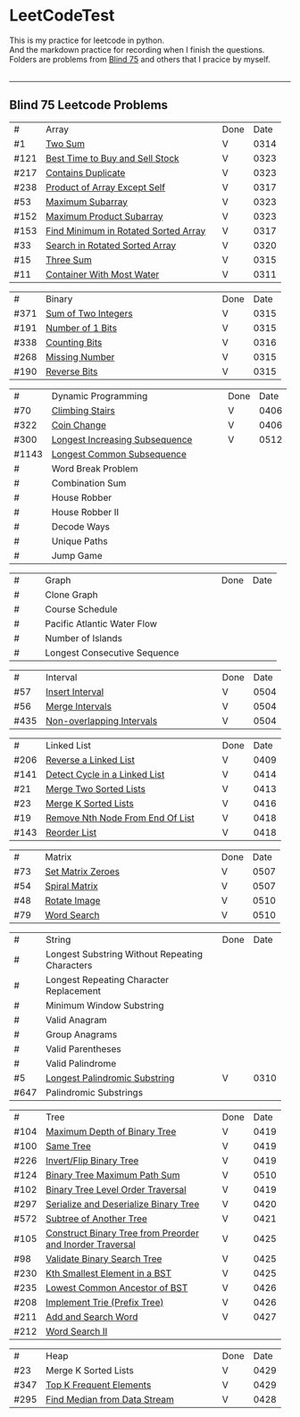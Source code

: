 # LeetCodeTest #


This is my practice for leetcode in python. <br/>
And the markdown practice for recording when I finish the questions. <br/>
Folders are problems from <a href="https://leetcode.com/discuss/general-discussion/460599/blind-75-leetcode-questions">Blind 75</a> and others that I pracice by myself.<br/>
<br>

---
## Blind 75 Leetcode Problems<br/>
<table>
    <tr >
        <td width = 40>#</td><td width=300>Array</td> <td>Done</td> <td>Date</td>
    </tr>
    <tr>
        <td>#1</td><td><a href="https://leetcode.com/problems/two-sum/"> Two Sum</a></td> <td>V</td>  <td>0314</td>
    </tr>
    <tr>
        <td>#121</td><td><a href="https://leetcode.com/problems/best-time-to-buy-and-sell-stock/">Best Time to Buy and Sell Stock</a></td><td>V</td>  <td>0323</td>
    </tr>
    <tr>
        <td>#217</td><td> <a href = "https://leetcode.com/problems/contains-duplicate/">Contains Duplicate</a></td><td>V</td>  <td>0323</td>
    </tr>
    <tr>
        <td>#238</td><td><a href="https://leetcode.com/problems/product-of-array-except-self/">Product of Array Except Self</a></td><td>V</td>  <td>0317</td>
    </tr>
    <tr>
        <td>#53</td><td><a href="https://leetcode.com/problems/maximum-subarray/">Maximum Subarray</a> </td><td>V</td>  <td>0323</td>
    </tr>
    <tr>
        <td>#152</td><td><a href="https://leetcode.com/problems/maximum-product-subarray/">Maximum Product Subarray</a></td><td>V</td>  <td>0323</td>
    </tr>
    <tr>
        <td>#153</td><td><a href="https://leetcode.com/problems/find-minimum-in-rotated-sorted-array/">Find Minimum in Rotated Sorted Array</a></td><td>V</td>  <td>0317</td>
    </tr>
    <tr>
        <td>#33</td><td><a href="https://leetcode.com/problems/search-in-rotated-sorted-array/">Search in Rotated Sorted Array</a></td><td>V</td>  <td>0320</td>
    </tr>
    <tr>
        <td>#15</td><td><a href="https://leetcode.com/problems/3sum/">Three Sum</a></td><td>V</td><td>0315</td>
    </tr>
    <tr>
        <td>#11</td><td><a href="https://leetcode.com/problems/container-with-most-water/">Container With Most Water</a></td><td>V</td>  <td>0311</td>
    </tr>
</table>
<table>
    <tr>
       <td width = 40>#</td><td width=300>Binary</td> <td>Done</td>  <td>Date</td>
    </tr>
    <tr>
        <td>#371</td><td><a href ="https://leetcode.com/problems/sum-of-two-integers/">Sum of Two Integers</a></td> <td>V</td>  <td>0315</td>
    </tr>
    <tr>
        <td>#191</td><td><a href = "https://leetcode.com/problems/number-of-1-bits/">Number of 1 Bits</td> <td>V</td>  <td>0315</td>
    </tr>
    <tr>
        <td>#338</td><td><a href = "https://leetcode.com/problems/counting-bits/">Counting Bits</td> <td>V</td>  <td>0316</td>
    </tr>
    <tr>
        <td>#268</td><td><a href = "https://leetcode.com/problems/missing-number/">Missing Number</td> <td>V</td>  <td>0315</td>
    </tr>
    <tr>
        <td>#190</td><td><a href = "https://leetcode.com/problems/reverse-bits/">Reverse Bits</td> <td>V</td>  <td>0315</td>
    </tr>
</table>
<table>
    <tr>
       <td width = 40>#</td><td width=300>Dynamic Programming</td> <td>Done</td>  <td>Date</td>
    </tr>
    <tr>
        <td>#70</td><td><a href = "https://leetcode.com/problems/climbing-stairs/">Climbing Stairs </a></td> <td>V</td>  <td>0406</td>
    </tr>
    <tr>
        <td>#322</td><td><a href = "https://leetcode.com/problems/coin-change/">Coin Change</a></td> <td>V</td>  <td>0406</td>
    </tr>
    <tr>
        <td>#300</td><td><a href = "https://leetcode.com/problems/longest-increasing-subsequence/">Longest Increasing Subsequence</a></td> <td>V</td>  <td>0512</td>
    </tr>
    <tr>
        <td>#1143</td><td><a href = "https://leetcode.com/problems/longest-common-subsequence/">Longest Common Subsequence</a></td> <td></td>  <td></td>
    </tr>
    <tr>
        <td>#</td><td>Word Break Problem</td> <td></td>  <td></td>
    </tr>
    <tr>
        <td>#</td><td>Combination Sum</td> <td></td>  <td></td>
    </tr>
    <tr>
        <td>#</td><td>House Robber</td> <td></td>  <td></td>
    </tr>
    <tr>
        <td>#</td><td>House Robber II</td> <td></td>  <td></td>
    </tr>
    <tr>
        <td>#</td><td>Decode Ways</td> <td></td>  <td></td>
    </tr>
    <tr>
        <td>#</td><td>Unique Paths</td> <td></td>  <td></td>
    </tr>
    <tr>
        <td>#</td><td>Jump Game</td> <td></td>  <td></td>
    </tr>
</table>
<table>
    <tr>
        <td width = 40>#</td><td width=300>Graph</td> <td>Done</td>  <td>Date</td>
    </tr>
    <tr>
        <td>#</td><td>Clone Graph</td> <td></td>  <td></td>
    </tr>
    <tr>
        <td>#</td><td>Course Schedule</td> <td></td>  <td></td>
    </tr>
    <tr>
        <td>#</td><td>Pacific Atlantic Water Flow</td> <td></td>  <td></td>
    </tr>
    <tr>
        <td>#</td><td>Number of Islands</td> <td></td>  <td></td>
    </tr>
    <tr>
        <td>#</td><td>Longest Consecutive Sequence</td> <td></td>  <td></td>
    </tr>
</table>
<table>
    <tr>
        <td width = 40>#</td><td width=300>Interval</td> <td>Done</td>  <td>Date</td>
    </tr>
    <tr>
        <td>#57</td><td><a href = "https://leetcode.com/problems/insert-interval/">Insert Interval</a></td> <td>V</td>  <td>0504</td>
    </tr>
    <tr>
        <td>#56</td><td><a href = "https://leetcode.com/problems/merge-intervals/">Merge Intervals</td> <td>V</td>  <td>0504</td>
    </tr>
    <tr>
        <td>#435</td><td><a href = "https://leetcode.com/problems/non-overlapping-intervals/">Non-overlapping Intervals</a></td> <td>V</td>  <td>0504</td>
    </tr>
</table>
<table>
    <tr>
        <td width = 40>#</td><td width=300>Linked List</td> <td>Done</td>  <td>Date</td>
    </tr>
    <tr>
        <td>#206</td><td><a href="https://leetcode.com/problems/reverse-linked-list/">Reverse a Linked List</a></td> <td>V</td>  <td>0409</td>
    </tr>
    <tr>
        <td>#141</td><td><a href="https://leetcode.com/problems/linked-list-cycle/">Detect Cycle in a Linked List</a></td> <td>V</td>  <td>0414</td>
    </tr>
    <tr>
        <td>#21</td><td><a href="https://leetcode.com/problems/merge-two-sorted-lists/">Merge Two Sorted Lists</a></td> <td>V</td>  <td>0413</td>
    </tr>
    <tr>
        <td>#23</td><td><a href="https://leetcode.com/problems/merge-k-sorted-lists/">Merge K Sorted Lists</td> <td>V</td>  <td>0416</td>
    </tr>
    <tr>
        <td>#19</td><td><a href="https://leetcode.com/problems/remove-nth-node-from-end-of-list/">Remove Nth Node From End Of List</a></td> <td>V</td>  <td>0418</td>
    </tr>
    <tr>
        <td>#143</td><td><a href="https://leetcode.com/problems/reorder-list/">Reorder List</a></td> <td>V</td>  <td>0418</td>
    </tr>
</table>
<table>
    <tr>
        <td width = 40>#</td><td width=300>Matrix</td> <td>Done</td>  <td>Date</td>
    </tr>
    <tr>
        <td>#73</td><td><a href = "https://leetcode.com/problems/set-matrix-zeroes/">Set Matrix Zeroes</a></td> <td>V</td>  <td>0507</td>
    </tr>
    <tr>
        <td>#54</td><td><a href = "https://leetcode.com/problems/spiral-matrix/">Spiral Matrix</a></td> <td>V</td>  <td>0507</td>
    </tr>
    <tr>
        <td>#48</td><td><a href = "https://leetcode.com/problems/rotate-image/">Rotate Image</a></td> <td>V</td>  <td>0510</td>
    </tr>
    <tr>
        <td>#79</td><td><a href = "https://leetcode.com/problems/word-search/">Word Search</a></td> <td>V</td>  <td>0510</td>
    </tr>
</table>
<table>
    <tr>
        <td width = 40>#</td><td width=300>String</td> <td>Done</td>  <td>Date</td>
    </tr>
    <tr>
        <td>#</td><td>Longest Substring Without Repeating Characters</td> <td></td>  <td></td>
    </tr>
    <tr>
        <td>#</td><td>Longest Repeating Character Replacement</td> <td></td>  <td></td>
    </tr>
    <tr>
        <td>#</td><td>Minimum Window Substring</td> <td></td>  <td></td>
    </tr>
    <tr>
        <td>#</td><td>Valid Anagram</td> <td></td>  <td></td>
    </tr>
    <tr>
        <td>#</td><td>Group Anagrams</td> <td></td>  <td></td>
    </tr>
    <tr>
        <td>#</td><td>Valid Parentheses</td> <td></td>  <td></td>
    </tr>
    <tr>
        <td>#</td><td>Valid Palindrome</td> <td></td>  <td></td>
    </tr>
    <tr>
        <td>#5</td><td><a href=""https://leetcode.com/problems/palindromic-substrings/>Longest Palindromic Substring</a></td> <td>V</td>  <td>0310</td>
    </tr>
    <tr>
        <td>#647</td><td>Palindromic Substrings</td> <td></td>  <td></td>
    </tr>
</table>
<table>
    <tr>
        <td width = 40>#</td><td width=300>Tree</td> <td>Done</td>  <td>Date</td>
    </tr>
    <tr>
        <td>#104</td><td><a href ="https://leetcode.com/problems/maximum-depth-of-binary-tree/">Maximum Depth of Binary Tree</a></td> <td>V</td>  <td>0419</td>
    </tr>
    <tr>
        <td>#100</td><td><a href="https://leetcode.com/problems/same-tree/">Same Tree</a></td> <td>V</td>  <td>0419</td>
    </tr>
    <tr>
        <td>#226</td><td><a href="https://leetcode.com/problems/invert-binary-tree/">Invert/Flip Binary Tree</a></td> <td>V</td>  <td>0419</td>
    </tr>
    <tr>
        <td>#124</td><td><a href = "https://leetcode.com/problems/binary-tree-maximum-path-sum/">Binary Tree Maximum Path Sum</a></td> <td>V</td>  <td>0510</td>
    </tr>
    <tr>
        <td>#102</td><td><a href = "https://leetcode.com/problems/binary-tree-level-order-traversal/">Binary Tree Level Order Traversal</a></td> <td>V</td>  <td>0419</td>
    </tr>
    <tr>
        <td>#297</td><td><a href = "https://leetcode.com/problems/serialize-and-deserialize-binary-tree/">Serialize and Deserialize Binary Tree</a></td> <td>V</td>  <td>0420</td>
    </tr>
    <tr>
        <td>#572</td><td><a href="https://leetcode.com/problems/subtree-of-another-tree/">Subtree of Another Tree</a></td> <td>V</td>  <td>0421</td>
    </tr>
    <tr>
        <td>#105</td><td width = 300 ><a href = "https://leetcode.com/problems/construct-binary-tree-from-preorder-and-inorder-traversal/">Construct Binary Tree from Preorder and Inorder Traversal</a></td> <td>V</td>  <td>0425</td>
    </tr>
    <tr>
        <td>#98</td><td><a href = "https://leetcode.com/problems/validate-binary-search-tree/">Validate Binary Search Tree</a></td> <td>V</td>  <td>0425</td>
    </tr>
    <tr>
        <td>#230</td><td><a href="https://leetcode.com/problems/kth-smallest-element-in-a-bst/">Kth Smallest Element in a BST</a></td> <td>V</td>  <td>0425</td>
    </tr>
    <tr>
        <td>#235</td><td><a href = "https://leetcode.com/problems/lowest-common-ancestor-of-a-binary-search-tree/">Lowest Common Ancestor of BST</a></td> <td>V</td>  <td>0426</td>
    </tr>
    <tr>
        <td>#208</td><td><a href = "https://leetcode.com/problems/implement-trie-prefix-tree/">Implement Trie (Prefix Tree)</a></td> <td>V</td>  <td>0426</td>
    </tr>
    <tr>
        <td>#211</td><td><a href = "https://leetcode.com/problems/design-add-and-search-words-data-structure/">Add and Search Word</a></td> <td>V</td>  <td>0427</td>
    </tr>
    <tr>
        <td>#212</td><td><a href = "https://leetcode.com/problems/word-search-ii/">Word Search II</a></td> <td></td>  <td></td>
    </tr>
</table>
<table>
    <tr>
        <td width = 40>#</td><td width=300>Heap</td> <td>Done</td>  <td>Date</td>
    </tr>
    <tr>
        <td>#23</td><td>Merge K Sorted Lists</td> <td>V</td>  <td>0429</td>
    </tr>
    <tr>
        <td>#347</td><td><a href = "https://leetcode.com/problems/top-k-frequent-elements/">Top K Frequent Elements</a></td> <td>V</td>  <td>0429</td>
    </tr>
    <tr>
        <td>#295</td><td><a href = "https://leetcode.com/problems/find-median-from-data-stream/">Find Median from Data Stream</a></td> <td>V</td>  <td>0428</td>
    </tr>
</table>




